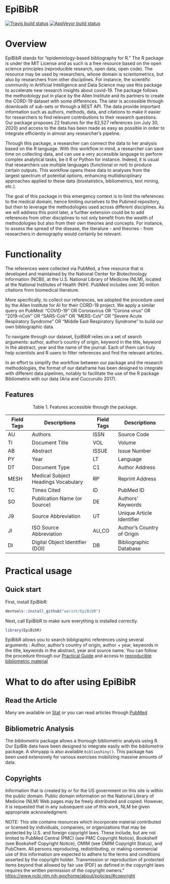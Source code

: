 
<!-- README.md is generated from README.Rmd. Please edit that file -->

# EpiBibR

<!-- badges: start -->

[![Travis build
status](https://travis-ci.org/warint/EpiBibR.svg?branch=master)](https://travis-ci.org/warint/EpiBibR)
[![AppVeyor build
status](https://ci.appveyor.com/api/projects/status/github/warint/EpiBibR?branch=master&svg=true)](https://ci.appveyor.com/project/warint/EpiBibR)
<!-- badges: end -->

# Overview

EpiBibR stands for “epidemiology-based bibliography for R.” The R
package is under the MIT License and as such is a free resource based on
the open science principles (reproducible research, open data, open
code). The resource may be used by researchers, whose domain is
scientometrics, but also by researchers from other disciplines. For
instance, the scientific community in Artificial Intelligence and Data
Science may use this package to accelerate new research insights about
covid-19. The package follows the methodology put in place by the Allen
Institute and its partners to create the CORD-19 dataset with some
differences. The later is accessible through downloads of sub-sets or
through a REST API. The data provide important information such as
authors, methods, data, and citations to make it easier for researchers
to find relevant contributions to their research questions. Our package
proposes 22 features for the 62,527 references (on July 30, 2020) and
access to the data has been made as easy as possible in order to
integrate efficiently in almost any researcher’s pipeline.

Through this package, a researcher can connect the data to her analysis
based on the R language. With this workflow in mind, a researcher can
save time on collecting data, and can use a very accessible language to
perform complex analytical tasks, be it R or Python for instance.
Indeed, it is usual that researchers use multiple languages (functional
or not) to produce certain outputs. This workflow opens these data to
analyses from the largest spectrum of potential options, enhancing
multidisciplinary approaches applied to these data (biostatistics,
bibliometrics, text mining, etc.).

The goal of this package in this emergency context is to limit the
references to the medical domain, hence limiting ourselves to the Pubmed
repository, but then to leverage the methodologies used across different
disciplines. As we will address this point later, a further extension
could be to add references from other disciplines to not only benefit
from the wealth of methodologies but also from their own theories and
concepts. For instance, to assess the spread of the disease, the
literature - and theories - from researchers in demography would
certainly be relevant.

# Functionality

The references were collected via PubMed, a free resource that is
developed and maintained by the National Center for Biotechnology
Information (NCBI), at the U.S. National Library of Medicine (NLM),
located at the National Institutes of Health (NIH). PubMed includes over
30 million citations from biomedical literature.

More specifically, to collect our references, we adopted the procedure
used by the Allen Institute for AI for their CORD-19 project. We apply a
similar query on PubMed: “COVID-19” OR Coronavirus OR “Corona virus” OR
“2019-nCoV” OR “SARS-CoV” OR “MERS-CoV” OR “Severe Acute Respiratory
Syndrome” OR “Middle East Respiratory Syndrome” to build our own
bibliographic data.

To navigate through our dataset, EpiBibR relies on a set of search
arguments: author, author’s country of origin, keyword in the title,
keyword in the abstract, year and the name of the journal. Each of them
can truly help scientists and R users to filter references and find the
relevant articles.

In an effort to simplify the workflow between our package and the
research methodologies, the format of our dataframe has been designed to
integrate with different data pipelines, notably to facilitate the use
of the R package Bibliometrix with our data (Aria and Cuccurullo 2017).

## Features

<center>

Table 1. Features accessible through the package.

</center>

| Field Tags | Descriptions                        | Field Tags | Descriptions               |
| ---------- | ----------------------------------- | ---------- | -------------------------- |
| AU         | Authors                             | ISSN       | Source Code                |
| TI         | Document Title                      | VOL        | Volume                     |
| AB         | Abstract                            | ISSUE      | Issue Number               |
| PY         | Year                                | LT         | Language                   |
| DT         | Document Type                       | C1         | Author Address             |
| MESH       | Medical Subject Headings Vocabulary | RP         | Reprint Address            |
| TC         | Times Cited                         | ID         | PubMed ID                  |
| SO         | Publication Name (or Source)        | DE         | Authors’ Keywords          |
| J9         | Source Abbreviation                 | UT         | Unique Article Identifier  |
| JI         | ISO Source Abbreviation             | AU\_CO     | Author’s Country of Origin |
| DI         | Digital Object Identifier (DOI)     | DB         | Bibliographic Database     |

# Practical usage

## Quick start

First, install EpiBibR:

``` r
devtools::install_github("warint/EpiBibR")
```

Next, call EpiBibR to make sure everything is installed correctly.

``` r
library(EpiBibR)
```

EpiBibR allows you to search bibligraphic references using several
arguments : Author, author’s country of origin, author + year, keywords
in the title, keywords in the abstract, year and source name. You can
follow the procedure through our [Practical
Guide](https://warint.github.io/EpiBibR/articles/vignette.html) and
access to [reproducible bibliometric
material](https://warint.github.io/EpiBibR/articles/reproducibleMaterial.html)

# What to do after using EpiBibR

## Read the Article

Many are available on [Stat](https://www.statnews.com/tag/coronavirus/)
or you can read articles through
[PubMed](https://www.ncbi.nlm.nih.gov/pubmed)

## Bibliometric Analysis

The *bibliometrix* package allows a thorough bibliometric analysis using
R. Our EpiBib data have been designed to integrate easily with the
*bibliometrix* package. A shinyapp is also available `biblioshiny()`.
This package has been used extensively for various exercises mobilizing
massive amounts of data.

## Copyrights

Information that is created by or for the US government on this site is
within the public domain. Public domain information on the National
Library of Medicine (NLM) Web pages may be freely distributed and
copied. However, it is requested that in any subsequent use of this
work, NLM be given appropriate acknowledgment.

NOTE: This site contains resources which incorporate material
contributed or licensed by individuals, companies, or organizations that
may be protected by U.S. and foreign copyright laws. These include, but
are not limited to PubMed Central (PMC) (see PMC Copyright Notice),
Bookshelf (see Bookshelf Copyright Notice), OMIM (see OMIM Copyright
Status), and PubChem. All persons reproducing, redistributing, or making
commercial use of this information are expected to adhere to the terms
and conditions asserted by the copyright holder. Transmission or
reproduction of protected items beyond that allowed by fair use (PDF) as
defined in the copyright laws requires the written permission of the
copyright owners."
<https://www.ncbi.nlm.nih.gov/home/about/policies/#copyright>
